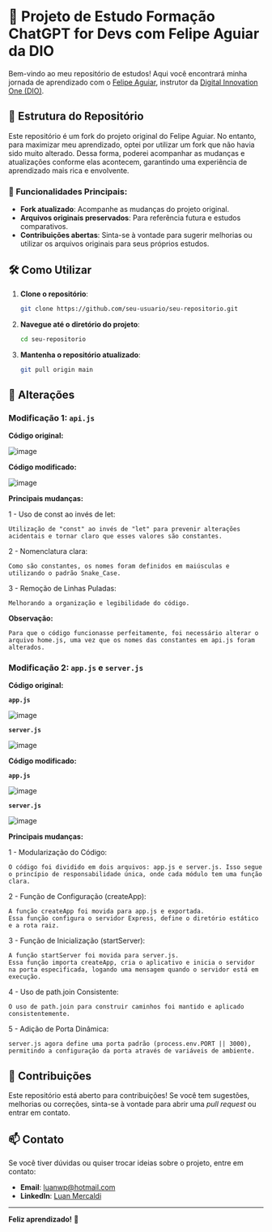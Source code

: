 # 🚀 Projeto de Estudo Formação ChatGPT for Devs com Felipe Aguiar da DIO

Bem-vindo ao meu repositório de estudos! Aqui você encontrará minha jornada de aprendizado com o [Felipe Aguiar](https://github.com/felipeAguiarCode), instrutor da [Digital Innovation One (DIO)](https://www.dio.me/). 

## 📂 Estrutura do Repositório

Este repositório é um fork do projeto original do Felipe Aguiar. No entanto, para maximizar meu aprendizado, optei por utilizar um fork que não havia sido muito alterado. Dessa forma, poderei acompanhar as mudanças e atualizações conforme elas acontecem, garantindo uma experiência de aprendizado mais rica e envolvente.

### 🌟 Funcionalidades Principais:
- **Fork atualizado**: Acompanhe as mudanças do projeto original.
- **Arquivos originais preservados**: Para referência futura e estudos comparativos.
- **Contribuições abertas**: Sinta-se à vontade para sugerir melhorias ou utilizar os arquivos originais para seus próprios estudos.

## 🛠️ Como Utilizar

1. **Clone o repositório**:

    ```bash
    git clone https://github.com/seu-usuario/seu-repositorio.git
    ```
2. **Navegue até o diretório do projeto**:
    ```bash
    cd seu-repositorio
    ```
4. **Mantenha o repositório atualizado**:
    ```bash
    git pull origin main
    ```
    
## 🔄 Alterações

### Modificação 1: `api.js`

**Código original:**

![image](https://github.com/user-attachments/assets/973c9b2e-946b-4741-981c-57b2bf7bf48d)

**Código modificado:**

![image](https://github.com/user-attachments/assets/a66b7218-3c91-49ad-b3d1-315fbc1178fc)

**Principais mudanças:**

1 - Uso de const ao invés de let:

    Utilização de "const" ao invés de "let" para prevenir alterações acidentais e tornar claro que esses valores são constantes.

2 - Nomenclatura clara: 

    Como são constantes, os nomes foram definidos em maiúsculas e utilizando o padrão Snake_Case.

3 - Remoção de Linhas Puladas:

    Melhorando a organização e legibilidade do código.

**Observação:**

    Para que o código funcionasse perfeitamente, foi necessário alterar o arquivo home.js, uma vez que os nomes das constantes em api.js foram alterados.

### Modificação 2: `app.js` e  `server.js`

**Código original:**

**`app.js`**

![image](https://github.com/user-attachments/assets/0cdc0050-a101-4644-bf76-80cd7d133a6b)


**`server.js`**

![image](https://github.com/user-attachments/assets/42235d5b-3479-4b0f-87bb-4b7662e02a10)

**Código modificado:**

**`app.js`**

![image](https://github.com/user-attachments/assets/20352a5c-f900-449b-a48c-344d2f978ce4)

**`server.js`**

![image](https://github.com/user-attachments/assets/8db4a7bb-ba87-44a4-94a2-3827ce8970a9)

**Principais mudanças:**

1 - Modularização do Código:

    O código foi dividido em dois arquivos: app.js e server.js. Isso segue o princípio de responsabilidade única, onde cada módulo tem uma função clara.

2 - Função de Configuração (createApp):

    A função createApp foi movida para app.js e exportada.
    Essa função configura o servidor Express, define o diretório estático e a rota raiz.

3 - Função de Inicialização (startServer):

    A função startServer foi movida para server.js.
    Essa função importa createApp, cria o aplicativo e inicia o servidor na porta especificada, logando uma mensagem quando o servidor está em execução.

4 - Uso de path.join Consistente:

    O uso de path.join para construir caminhos foi mantido e aplicado consistentemente.

5 - Adição de Porta Dinâmica:

    server.js agora define uma porta padrão (process.env.PORT || 3000), permitindo a configuração da porta através de variáveis de ambiente.

## 🌱 Contribuições

Este repositório está aberto para contribuições! Se você tem sugestões, melhorias ou correções, sinta-se à vontade para abrir uma *pull request* ou entrar em contato.

## 📫 Contato

Se você tiver dúvidas ou quiser trocar ideias sobre o projeto, entre em contato:

- **Email**: luanwp@hotmail.com
- **LinkedIn**: [Luan Mercaldi](https://www.linkedin.com/in/seu-perfil/)

---

**Feliz aprendizado!** 🌟
